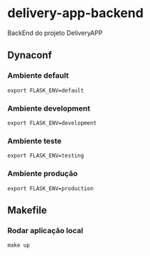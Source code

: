 # delivery-app-backend
BackEnd do projeto DeliveryAPP


## Dynaconf
### Ambiente default
```
export FLASK_ENV=default
```
### Ambiente development
```
export FLASK_ENV=development
```
### Ambiente teste
```
export FLASK_ENV=testing
```
### Ambiente produção
```
export FLASK_ENV=production
```
## Makefile
### Rodar aplicação local
```
make up
```